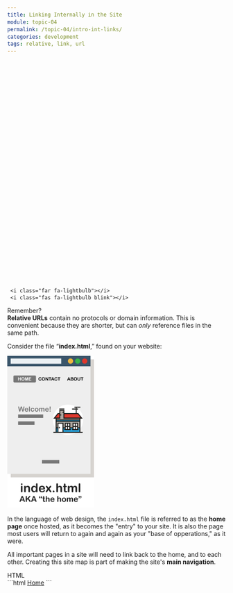 ```yaml
---
title: Linking Internally in the Site
module: topic-04
permalink: /topic-04/intro-int-links/
categories: development
tags: relative, link, url
---
```


<div class="divider-heading"></div>


<div class="container-row">
  <div class="lightbulb">
     <svg viewBox='0 0 64 64'>
       <g>
         <line x1='32' y1='16' x2='32' y2='0' />
         <line x1='41.40' y1='19.05' x2='50.80' y2='6.11' />
         <line x1='47.21' y1='27.05' x2='62.43' y2='22.11' />
         <line x1='47.21' y1='36.94' x2='62.43' y2='41.88' />
         <line x1='16.78' y1='36.94' x2='1.56' y2='41.88' />
         <line x1='16.78' y1='27.05' x2='1.56' y2='22.11' />
         <line x1='22.59' y1='19.05' x2='13.19' y2='6.11' />
       </g>
     </svg>

     <i class="far fa-lightbulb"></i>
     <i class="fas fa-lightbulb blink"></i>
  </div>
  <p><span class="remember-text">Remember?</span><br/>
  <b>Relative URLs</b> contain no protocols or domain information. This is convenient because they are shorter, but can <i>only</i> reference files in the same path.</p>
</div>


Consider the file “**index.html**,” found on your website:

<img src="../img/home-page.png" alt="simple about page" style="width: 200px;" />


In the language of web design, the `index.html` file is referred to as the **home page** once hosted, as it becomes the "entry" to your site. It is also the page most users will return to again and again as your "base of opperations," as it were.

All important pages in a site will need to link back to the home, and to each other. Creating this site map is part of making the site's **main navigation**.

<div id="code-heading">HTML</div>
```html
<a href="./index.html" target="_blank">Home</a>
```

